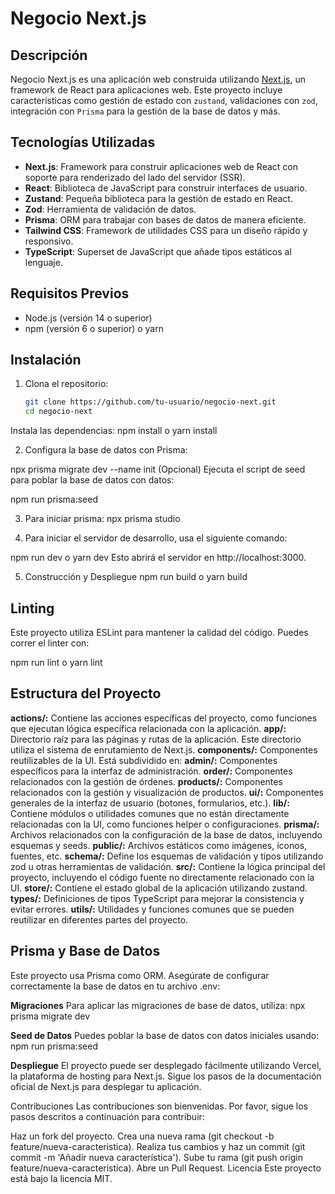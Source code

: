 # Negocio Next.js

## Descripción

Negocio Next.js es una aplicación web construida utilizando [Next.js](https://nextjs.org/), un framework de React para aplicaciones web. Este proyecto incluye características como gestión de estado con `zustand`, validaciones con `zod`, integración con `Prisma` para la gestión de la base de datos y más.

## Tecnologías Utilizadas

- **Next.js**: Framework para construir aplicaciones web de React con soporte para renderizado del lado del servidor (SSR).
- **React**: Biblioteca de JavaScript para construir interfaces de usuario.
- **Zustand**: Pequeña biblioteca para la gestión de estado en React.
- **Zod**: Herramienta de validación de datos.
- **Prisma**: ORM para trabajar con bases de datos de manera eficiente.
- **Tailwind CSS**: Framework de utilidades CSS para un diseño rápido y responsivo.
- **TypeScript**: Superset de JavaScript que añade tipos estáticos al lenguaje.

## Requisitos Previos

- Node.js (versión 14 o superior)
- npm (versión 6 o superior) o yarn

## Instalación

1. Clona el repositorio:

   ```bash
   git clone https://github.com/tu-usuario/negocio-next.git
   cd negocio-next
Instala las dependencias:
npm install o yarn install

2. Configura la base de datos con Prisma:

npx prisma migrate dev --name init
(Opcional) Ejecuta el script de seed para poblar la base de datos con datos:

npm run prisma:seed

3. Para iniciar prisma: 
npx prisma studio

4. Para iniciar el servidor de desarrollo, usa el siguiente comando:

npm run dev o yarn dev
Esto abrirá el servidor en http://localhost:3000.

5. Construcción y Despliegue
npm run build o yarn build

## Linting
Este proyecto utiliza ESLint para mantener la calidad del código. Puedes correr el linter con:

npm run lint o yarn lint

## Estructura del Proyecto

**actions/:** Contiene las acciones específicas del proyecto, como funciones que ejecutan lógica específica relacionada con la aplicación.
**app/:** Directorio raíz para las páginas y rutas de la aplicación. Este directorio utiliza el sistema de enrutamiento de Next.js.
**components/:** Componentes reutilizables de la UI. Está subdividido en:
**admin/:** Componentes específicos para la interfaz de administración.
**order/:** Componentes relacionados con la gestión de órdenes.
**products/:** Componentes relacionados con la gestión y visualización de productos.
**ui/:** Componentes generales de la interfaz de usuario (botones, formularios, etc.).
**lib/:** Contiene módulos o utilidades comunes que no están directamente relacionadas con la UI, como funciones helper o configuraciones.
**prisma/:** Archivos relacionados con la configuración de la base de datos, incluyendo esquemas y seeds.
**public/:** Archivos estáticos como imágenes, íconos, fuentes, etc.
**schema/:** Define los esquemas de validación y tipos utilizando zod u otras herramientas de validación.
**src/:** Contiene la lógica principal del proyecto, incluyendo el código fuente no directamente relacionado con la UI.
**store/:** Contiene el estado global de la aplicación utilizando zustand.
**types/:** Definiciones de tipos TypeScript para mejorar la consistencia y evitar errores.
**utils/:** Utilidades y funciones comunes que se pueden reutilizar en diferentes partes del proyecto.


## Prisma y Base de Datos
Este proyecto usa Prisma como ORM. Asegúrate de configurar correctamente la base de datos en tu archivo .env:

**Migraciones**
Para aplicar las migraciones de base de datos, utiliza:
npx prisma migrate dev

**Seed de Datos**
Puedes poblar la base de datos con datos iniciales usando:
npm run prisma:seed

**Despliegue**
El proyecto puede ser desplegado fácilmente utilizando Vercel, la plataforma de hosting para Next.js. Sigue los pasos de la documentación oficial de Next.js para desplegar tu aplicación.

Contribuciones
Las contribuciones son bienvenidas. Por favor, sigue los pasos descritos a continuación para contribuir:

Haz un fork del proyecto.
Crea una nueva rama (git checkout -b feature/nueva-caracteristica).
Realiza tus cambios y haz un commit (git commit -m 'Añadir nueva característica').
Sube tu rama (git push origin feature/nueva-caracteristica).
Abre un Pull Request.
Licencia
Este proyecto está bajo la licencia MIT.